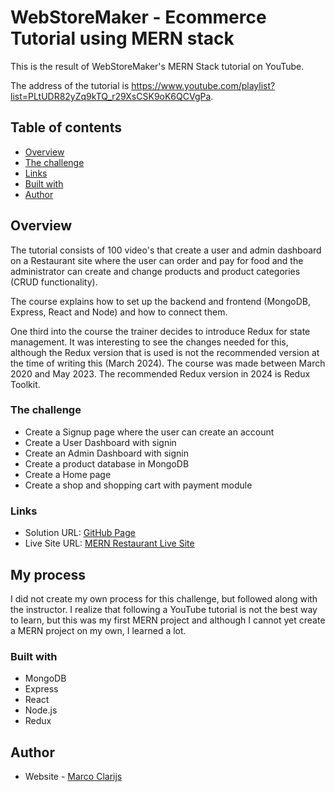 # WebStoreMaker - Ecommerce Tutorial using MERN stack

This is the result of WebStoreMaker's MERN Stack tutorial on YouTube.

The address of the tutorial is https://www.youtube.com/playlist?list=PLtUDR82yZq9kTQ_r29XsCSK9oK6QCVgPa. 


## Table of contents

- [Overview](#overview)
- [The challenge](#the-challenge)
- [Links](#links)
- [Built with](#built-with)
- [Author](#author)


## Overview

The tutorial consists of 100 video's
that create a user and admin dashboard on a Restaurant site where the user 
can order and pay for food and the administrator can create and change products
and product categories (CRUD functionality). 

The course explains how to set up the backend and frontend (MongoDB, Express,
React and Node) and how to connect them. 

One third into the course the trainer decides to introduce Redux for state
management. It was interesting to see the changes needed for this, although 
the Redux version that is used is not the recommended version at the time of
writing this (March 2024). The course was made between March 2020 and May 2023.
The recommended Redux version in 2024 is Redux Toolkit.


### The challenge

- Create a Signup page where the user can create an account
- Create a User Dashboard with signin
- Create an Admin Dashboard with signin
- Create a product database in MongoDB
- Create a Home page
- Create a shop and shopping cart with payment module


### Links

- Solution URL: [GitHub Page](https://github.com/MCDoodle1/mern-restaurant-site)
- Live Site URL: [MERN Restaurant Live Site](mern-restaurant-site.onrender.com)


## My process

I did not create my own process for this challenge, but followed along with the 
instructor. I realize that following a YouTube tutorial is not the best way to 
learn, but this was my first MERN project and although I cannot yet create a MERN
project on my own, I learned a lot.


### Built with

- MongoDB
- Express
- React
- Node.js
- Redux


## Author

- Website - [Marco Clarijs](https://github.com/MCDoodle1)
